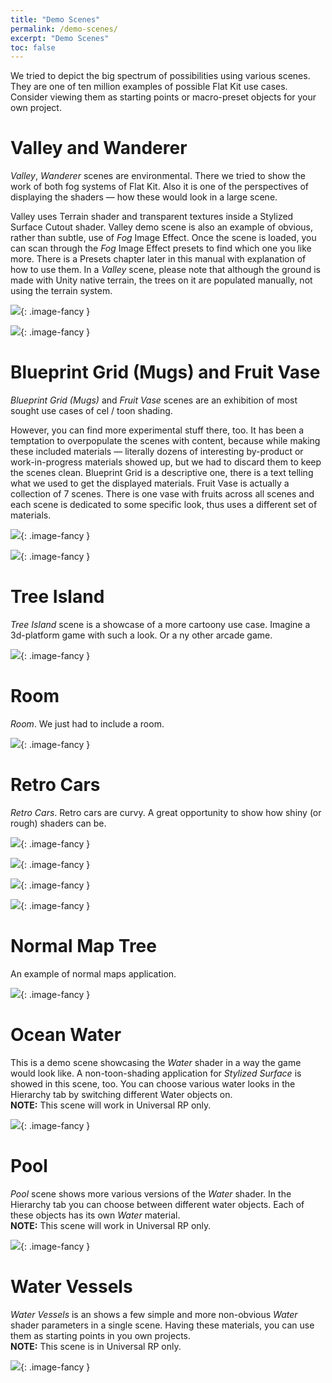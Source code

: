 ```yaml
---
title: "Demo Scenes"
permalink: /demo-scenes/
excerpt: "Demo Scenes"
toc: false
---
```


We tried to depict the big spectrum of possibilities using various scenes. They are one of ten million examples of possible Flat Kit use cases. Consider viewing them as starting points or macro-preset objects for your own project.

# Valley and Wanderer
*Valley*, *Wanderer* scenes are environmental. There we tried to show the work of both fog systems of Flat Kit. Also it is one of the perspectives of displaying the shaders — how these would look in a large scene.

Valley uses Terrain shader and transparent textures inside a Stylized Surface Cutout shader. Valley demo scene is also an example of obvious, rather than subtle, use of *Fog* Image Effect. Once the scene is loaded, you can scan through the *Fog* Image Effect presets to find which one you like more. There is a Presets chapter later in this manual with explanation of how to use them.
In a *Valley* scene, please note that although the ground is made with Unity native terrain, the trees on it are populated manually, not using the terrain system.

![](/Screenshots/Valley1.png){: .image-fancy }

![](/Screenshots/Wanderer.png){: .image-fancy }

# Blueprint Grid (Mugs) and Fruit Vase
*Blueprint Grid (Mugs)* and *Fruit Vase* scenes are an exhibition of most sought use cases of cel / toon shading.

However, you can find more experimental stuff there, too. It has been a temptation to overpopulate the scenes with content, because while making these included materials — literally dozens of interesting by-product or work-in-progress materials showed up, but we had to discard them to keep the scenes clean.
Blueprint Grid is a descriptive one, there is a text telling what we used to get the displayed materials.
Fruit Vase is actually a collection of 7 scenes. There is one vase with fruits across all scenes and each scene is dedicated to some specific look, thus uses a different set of materials.

![](/Screenshots/Mugs%20-%20Scene1%20-%20OneColorVariousParameters.png){: .image-fancy }

![](/Screenshots/Mugs%20-%20Scene2%20-%20ColorfulMisc.png){: .image-fancy }

# Tree Island
*Tree Island* scene is a showcase of a more cartoony use case. Imagine a 3d-platform game with such a look. Or a ny other arcade game.

![](/Screenshots/IslandWithTrees-Scene.png){: .image-fancy }

# Room
*Room*. We just had to include a room.

![](/Screenshots/Room.png){: .image-fancy }

# Retro Cars
*Retro Cars*. Retro cars are curvy. A great opportunity to show how shiny (or rough) shaders can be.

![](/Screenshots/Car%20-%20Scene%20-%20Set1.png){: .image-fancy }

![](/Screenshots/Car%20-%20Scene%20-%20Set2.png){: .image-fancy }

![](/Screenshots/Car%20-%20Scene%20-%20Set3.png){: .image-fancy }

![](/Screenshots/Car%20-%20Scene%20-%20Set4.png){: .image-fancy }

# Normal Map Tree
An example of normal maps application.

![](/Screenshots/NormalMapsTree%20-%20Scene.png){: .image-fancy }

# Ocean Water
This is a demo scene showcasing the *Water* shader in a way the game would look like. A non-toon-shading application for *Stylized Surface* is showed in this scene, too. You can choose various water looks in the Hierarchy tab by switching different Water objects on.  
**NOTE:** This scene will work in Universal RP only.

![](/Screenshots/Ocean%20Islands.png){: .image-fancy }

# Pool
*Pool* scene shows more various versions of the *Water* shader. In the Hierarchy tab you can choose between different water objects. Each of these objects has its own *Water* material.  
**NOTE:** This scene will work in Universal RP only.

![](/Screenshots/Pool.png){: .image-fancy }

# Water Vessels
*Water Vessels* is an shows a few simple and more non-obvious *Water* shader parameters in a single scene. Having these materials, you can use them as starting points in you own projects.  
**NOTE:** This scene is in Universal RP only.

![](/Screenshots/Water%20Vessels%20-%20Various%20Water%20Presets.png){: .image-fancy }
